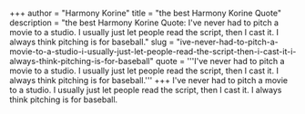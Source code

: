 +++
author = "Harmony Korine"
title = "the best Harmony Korine Quote"
description = "the best Harmony Korine Quote: I've never had to pitch a movie to a studio. I usually just let people read the script, then I cast it. I always think pitching is for baseball."
slug = "ive-never-had-to-pitch-a-movie-to-a-studio-i-usually-just-let-people-read-the-script-then-i-cast-it-i-always-think-pitching-is-for-baseball"
quote = '''I've never had to pitch a movie to a studio. I usually just let people read the script, then I cast it. I always think pitching is for baseball.'''
+++
I've never had to pitch a movie to a studio. I usually just let people read the script, then I cast it. I always think pitching is for baseball.
